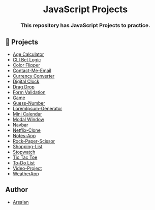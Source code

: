 <div align="center">
<h1> JavaScript Projects </h1>

<h3>This repository has JavaScript Projects to practice.</h3>
</div>

## :blue_book: Projects

- [Age Calculator](https://github.com/arsalan-kazmi/JavaScript/tree/main/Age-Calculator)
- [CLI Bet Logic](https://github.com/arsalan-kazmi/JavaScript/tree/main/Bet%20Logic)
- [Color Flipper](https://github.com/arsalan-kazmi/JavaScript/tree/main/Color%20Flipper)
- [Contact-Me-Email](https://github.com/arsalan-kazmi/JavaScript/tree/main/Contact-Me-Email)
- [Currency Converter](https://github.com/arsalan-kazmi/JavaScript/tree/main/Currency%20Converter)
- [Digital Clock](https://github.com/arsalan-kazmi/JavaScript/tree/main/Digital%20Clock)
- [Drag Drop](https://github.com/arsalan-kazmi/JavaScript/tree/main/Drag%20Drop)
- [Form Validation](https://github.com/arsalan-kazmi/JavaScript/tree/main/Form%20Validation)
- [Game](https://github.com/arsalan-kazmi/JavaScript/tree/main/Game)
- [Guess-Number](https://github.com/arsalan-kazmi/JavaScript/tree/main/Guess-Number)
- [LoremIpsum-Generator](https://github.com/arsalan-kazmi/JavaScript/tree/main/LoremIpsum-Generator)
- [Mini Calendar](https://github.com/arsalan-kazmi/JavaScript/tree/main/Mini%20Calendar)
- [Modal Window](https://github.com/arsalan-kazmi/JavaScript/tree/main/Modal%20Window)
- [Navbar](https://github.com/arsalan-kazmi/JavaScript/tree/main/Navbar)
- [Netflix-Clone](https://github.com/arsalan-kazmi/JavaScript/tree/main/Netflix-Clone)
- [Notes-App](https://github.com/arsalan-kazmi/JavaScript/tree/main/Notes-App)
- [Rock-Paper-Scissor](https://github.com/arsalan-kazmi/JavaScript/tree/main/Rock-Paper-Scissor)
- [Shopping-List](https://github.com/arsalan-kazmi/JavaScript/tree/main/Shopping-List)
- [Stopwatch](https://github.com/arsalan-kazmi/JavaScript/tree/main/Stopwatch)
- [Tic Tac Toe](https://github.com/arsalan-kazmi/JavaScript/tree/main/Tic%20Tac%20Toe)
- [To-Do List](https://github.com/arsalan-kazmi/JavaScript/tree/main/To-Do%20List)
- [Video-Project](https://github.com/arsalan-kazmi/JavaScript/tree/main/Video-Project)
- [WeatherApp](https://github.com/arsalan-kazmi/JavaScript/tree/main/WeatherApp)

## Author

- [Arsalan](https://www.github.com/arsalan-kazmi)
